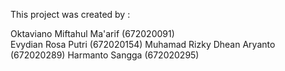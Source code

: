 This project was created by :

Oktaviano Miftahul Ma'arif (672020091)   
Evydian Rosa Putri (672020154) 
Muhamad Rizky Dhean Aryanto (672020289)
Harmanto Sangga (672020295)
